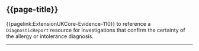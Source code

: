 ## {{page-title}}

{{pagelink:ExtensionUKCore-Evidence-110}} to reference a `DiagnosticReport` resource for investigations that confirm the certainty of the allergy or intolerance diagnosis.


---
